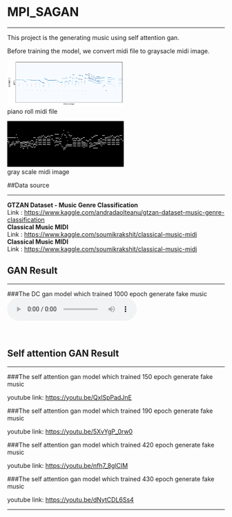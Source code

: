 # MPI_SAGAN
____
This project is the generating music using self attention gan.

Before training the model, we convert midi file to graysacle midi image.

<img src='./piano_roll.png' height="106" width="270"><br>
piano roll midi file <br>

<img src='./midi_img/alb_esp6_Piano_1.png'><br>
gray scale midi image<br>


##Data source
___
<strong> GTZAN Dataset - Music Genre Classification</strong> <br>
Link : https://www.kaggle.com/andradaolteanu/gtzan-dataset-music-genre-classification <br>
<strong> Classical Music MIDI</strong> <br>
Link : https://www.kaggle.com/soumikrakshit/classical-music-midi <br>
<strong> Classical Music MIDI</strong> <br>
Link : https://www.kaggle.com/soumikrakshit/classical-music-midi <br>



## GAN Result
___

###The DC gan model which trained 1000 epoch generate fake music
<audio controls>
  <source src="./best_result/valinagan1000.mid.mp3" type="audio/mpeg">

</audio><br>

## Self attention GAN Result
___
###The self attention gan model which trained 150 epoch generate fake music

youtube link: https://youtu.be/QxlSpPadJnE

###The self attention gan model which trained 190 epoch generate fake music

youtube link: https://youtu.be/5XvYgP_0rw0

###The self attention gan model which trained 420 epoch generate fake music

youtube link: https://youtu.be/nfh7_8glCIM

###The self attention gan model which trained 430 epoch generate fake music

youtube link: https://youtu.be/dNytCDL6Ss4
___

